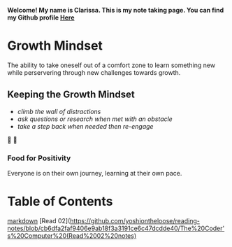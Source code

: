 **Welcome! My name is Clarissa. This is my note taking page. You can find my Github profile [Here](https://github.com/yoshiontheloose)**

# Growth Mindset 

The ability to take oneself out of a comfort zone to learn something new while perservering through new challenges towards growth.
 
## Keeping the Growth Mindset
 
 * _climb the wall of distractions_  
 * _ask questions or research when met with an obstacle_
 * _take a step back when needed then re-engage_
  
:partying_face:	:partying_face:	

### Food for Positivity
Everyone is on their own journey, learning at their own pace. 

# Table of Contents
 
 [markdown](https://github.com/yoshiontheloose/reading-notes/blob/main/markdown.md)
 [Read 02](https://github.com/yoshiontheloose/reading-notes/blob/cb6dfa2faf9406e9ab18f3a3191ce6c47dcdde40/The%20Coder's%20Computer%20(Read%2002%20notes)
 
  


